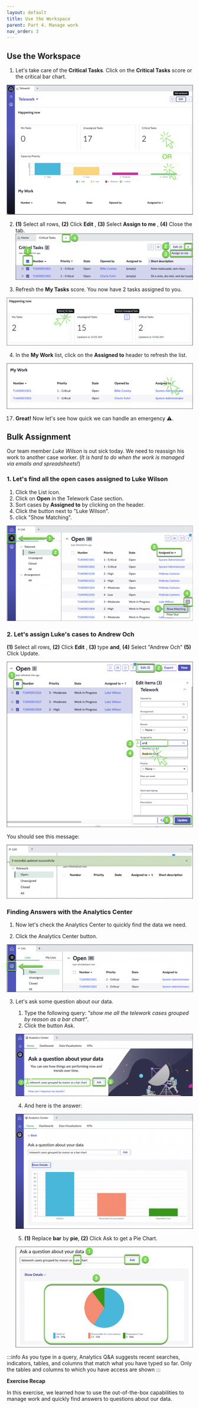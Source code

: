 ```yaml
---
layout: default
title: Use the Workspace
parent: Part 4. Manage work
nav_order: 3
---
```

## Use the Workspace



1. Let's take care of the **Critical Tasks**. Click on the **Critical Tasks** score or the critical bar chart.

 ![relative](./workspace/Click_on_Critical_Tasks.png)

2. **(1)** Select all rows, **(2)** Click **Edit** , **(3)** Select **Assign to me** , **(4)** Close the tab.
 ![relative](./workspace/Assign_to_me.png)

3. Refresh the **My Tasks** score. You now have 2 tasks assigned to you.

 ![relative](./workspace/refresh_my_tasks_score.png)

4. In the **My Work** list, click on the **Assigned to** header to refresh the list.

 ![relative](./workspace/Click_Assigned_to_to_refresh_the_list.png)

17. **Great!** Now let's see how quick we can handle an emergency ⚠️.

## Bulk Assignment

Our team member _Luke Wilson_ is out sick today. We need to reassign his work to another case worker. (_It is hard to do when the work is managed via emails and spreadsheets!_)

### 1. Let's find all the open cases assigned to Luke Wilson

1. Click the List icon.
2. Click on **Open** in the Telework Case section.
3. Sort cases by **Assigned to** by clicking on the header.
4. Click the button next to "Luke Wilson".
5. click "Show Matching".

![relative](./workspace/display_List_of_cases_assigned_to_Luke_Wilson.png)

### 2. Let's assign Luke's cases to Andrew Och

**(1)** Select all rows, **(2)** Click **Edit** , **(3)** type **and**, **(4)** Select "Andrew Och" **(5)** Click Update.
 
 ![relative](./workspace/assign_to_Andrew.png)
    
You should see this message:

 ![relative](./workspace/message_record_updated.png)

### Finding Answers with the Analytics Center

1. Now let's check the Analytics Center to quickly find the data we need.

2. Click the Analytics Center button.

 ![relative](./workspace/Click_Analytics_Center.png)

3. Let's ask some question about our data.

   1. Type the following query: _"show me all the telework cases grouped by reason as a bar chart"_.
   2. Click the button Ask.

    ![relative](./workspace/ask_question.png)

   4. And here is the answer:

    ![relative](./workspace/analytics_center_result.png)

    5. **(1)** Replace **bar** by **pie**, **(2)** Click Ask to get a Pie Chart.

     ![relative](./workspace/question_as_Pie_chart.png)


:::info
As you type in a query, Analytics Q&A suggests recent searches, indicators, tables, and columns that match what you have typed so far. Only the tables and columns to which you have access are shown
:::

**Exercise Recap**

In this exercise, we learned how to use the out-of-the-box capabilities to manage work and quickly find answers to questions about our data.